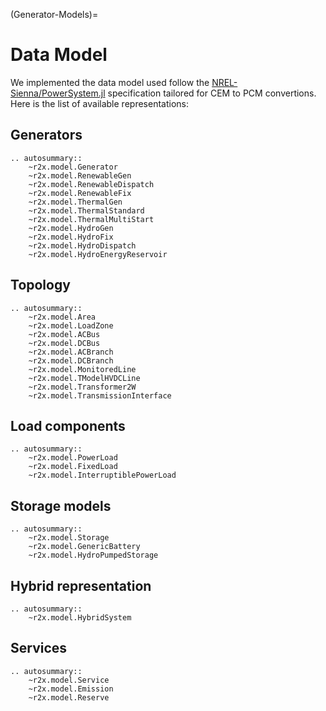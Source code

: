 (Generator-Models)=
# Data Model


We implemented the data model used follow the
[NREL-Sienna/PowerSystem.jl](https://github.com/NREL-Sienna/PowerSystems.jl)
specification tailored for CEM to PCM convertions.
Here is the list of available representations:

## Generators

```{eval-rst}
.. autosummary::
    ~r2x.model.Generator
    ~r2x.model.RenewableGen
    ~r2x.model.RenewableDispatch
    ~r2x.model.RenewableFix
    ~r2x.model.ThermalGen
    ~r2x.model.ThermalStandard
    ~r2x.model.ThermalMultiStart
    ~r2x.model.HydroGen
    ~r2x.model.HydroFix
    ~r2x.model.HydroDispatch
    ~r2x.model.HydroEnergyReservoir

```


## Topology

```{eval-rst}
.. autosummary::
    ~r2x.model.Area
    ~r2x.model.LoadZone
    ~r2x.model.ACBus
    ~r2x.model.DCBus
    ~r2x.model.ACBranch
    ~r2x.model.DCBranch
    ~r2x.model.MonitoredLine
    ~r2x.model.TModelHVDCLine
    ~r2x.model.Transformer2W
    ~r2x.model.TransmissionInterface
```

## Load components

```{eval-rst}
.. autosummary::
    ~r2x.model.PowerLoad
    ~r2x.model.FixedLoad
    ~r2x.model.InterruptiblePowerLoad
```

## Storage models

```{eval-rst}
.. autosummary::
    ~r2x.model.Storage
    ~r2x.model.GenericBattery
    ~r2x.model.HydroPumpedStorage
```

## Hybrid representation
```{eval-rst}
.. autosummary::
    ~r2x.model.HybridSystem
```

## Services

```{eval-rst}
.. autosummary::
    ~r2x.model.Service
    ~r2x.model.Emission
    ~r2x.model.Reserve
```
